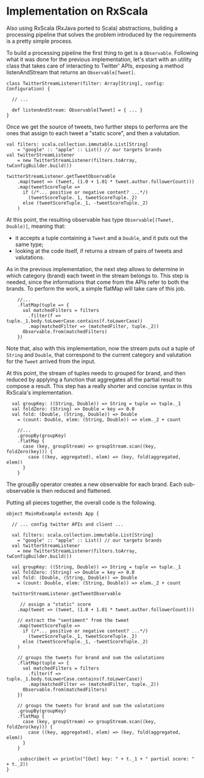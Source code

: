 # Implementation on RxScala

Also using RxScala (RxJava ported to Scala) abstractions, building a processing pipeline that solves the problem introduced by the requirements is a pretty simple process.

To build a processing pipeline the first thing to get is a `Observable`. Following what it was done for the previous implementation, let's start with an utility class that takes care of interacting to Twitter' APIs, exposing a method listenAndStream that returns an `Observable[Tweet]`.

```
class TwitterStreamListener(filter: Array[String], config: Configuration) {

  // ...

  def listenAndStream: Observable[Tweet] = { ... }
}
```

Once we get the source of tweets, two further steps to performs are the ones that assign to each tweet a "static score", and then a valutation.

```
val filters: scala.collection.immutable.List[String]
    = "google" :: "apple" :: List() // our targets brands
val twitterStreamListener
    = new TwitterStreamListener(filters.toArray, twConfigBuilder.build())

twitterStreamListener.getTweetObservable
    .map(tweet => (tweet, (1.0 + 1.01 * tweet.author.followerCount)))
    .map(tweetScoreTuple =>
      if (/*... positive or negative content? ...*/)
        (tweetScoreTuple._1, tweetScoreTuple._2)
      else (tweetScoreTuple._1, -tweetScoreTuple._2)
    )
```

At this point, the resulting observable has type `Observable[(Tweet, Double)]`, meaning that:

- it accepts a tuple containing a `Tweet` and a `Double`, and it puts out the same type;
- looking at the code itself, if returns a stream of pairs of tweets and valutations.

As in the previous implementation, the next step allows to determine in which category (brand) each tweet in the stream belongs to. This step is needed, since the informations that come from the APIs refer to both the brands. To perform the work, a simple flatMap will take care of this job.

```
    //...
    .flatMap(tuple => {
      val matchedFilters = filters
        .filter(f => tuple._1.body.toLowerCase.contains(f.toLowerCase))
        .map(matchedFilter => (matchedFilter, tuple._2))
      Observable.from(matchedFilters)
    })
```

Note that, also with this implementation, now the stream puts out a tuple of `String` and `Double`, that correspond to the current category and valutation for the `Tweet` arrived from the input.

At this point, the stream of tuples needs to grouped for brand, and then reduced by applying a function that aggregates all the partial result to compose a result. This step has a really shorter and concise syntax in this RxScala's implementation.

```
  val groupKey: ((String, Double)) => String = tuple => tuple._1
  val foldZero: (String) => Double = key => 0.0
  val fold: (Double, (String, Double)) => Double
    = (count: Double, elem: (String, Double)) => elem._2 + count

    //...
    .groupBy(groupKey)
    .flatMap {
      case (key, groupStream) => groupStream.scan((key, foldZero(key))) {
        case ((key, aggregated), elem) => (key, fold(aggregated, elem))
      }
    }
```

The groupBy operator creates a new observable for each brand. Each sub-observable is then reduced and flattened.

Putting all pieces together, the overall code is the following.

```
object MainRxExample extends App {

  // ... config twitter APIs and client ...

  val filters: scala.collection.immutable.List[String]
    = "google" :: "apple" :: List() // our targets brands
  val twitterStreamListener
    = new TwitterStreamListener(filters.toArray, twConfigBuilder.build())

  val groupKey: ((String, Double)) => String = tuple => tuple._1
  val foldZero: (String) => Double = key => 0.0
  val fold: (Double, (String, Double)) => Double
    = (count: Double, elem: (String, Double)) => elem._2 + count

  twitterStreamListener.getTweetObservable

     // assign a "static" score
    .map(tweet => (tweet, (1.0 + 1.01 * tweet.author.followerCount)))

    // extract the "sentiment" from the tweet
    .map(tweetScoreTuple =>
      if (/*... positive or negative content? ...*/)
        (tweetScoreTuple._1, tweetScoreTuple._2)
      else (tweetScoreTuple._1, -tweetScoreTuple._2)
    )

    // groups the tweets for brand and sum the valutations
    .flatMap(tuple => {
      val matchedFilters = filters
        .filter(f => tuple._1.body.toLowerCase.contains(f.toLowerCase))
        .map(matchedFilter => (matchedFilter, tuple._2))
      Observable.from(matchedFilters)
    })

    // groups the tweets for brand and sum the valutations
    .groupBy(groupKey)
    .flatMap {
      case (key, groupStream) => groupStream.scan((key, foldZero(key))) {
        case ((key, aggregated), elem) => (key, fold(aggregated, elem))
      }
    }

    .subscribe(t => println("[Out] key: " + t._1 + " partial score: " + t._2))
}
```
